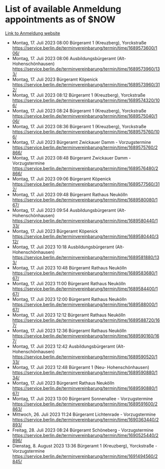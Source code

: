 # List of available Anmeldung appointments as of $NOW
[Link to Anmeldung website](https://service.berlin.de/terminvereinbarung/termin/tag.php?termin=1&anliegen[]=120686&dienstleisterlist=122210,122217,327316,122219,327312,122227,327314,122231,327346,122243,327348,122254,122252,329742,122260,329745,122262,329748,122271,327278,122273,327274,122277,327276,330436,122280,327294,122282,327290,122284,327292,122291,327270,122285,327266,122286,327264,122296,327268,150230,329760,122297,327286,122294,327284,122312,329763,122314,329775,122304,327330,122311,327334,122309,327332,317869,122281,327352,122279,329772,122283,122276,327324,122274,327326,122267,329766,122246,327318,122251,327320,122257,327322,122208,327298,122226,327300&herkunft=http%3A%2F%2Fservice.berlin.de%2Fdienstleistung%2F120686%2F)
- Montag, 17. Juli 2023 08:00 Bürgeramt 1 (Kreuzberg), Yorckstraße https://service.berlin.de/terminvereinbarung/termin/time/1689573600/106/
- Montag, 17. Juli 2023 08:06 Ausbildungsbürgeramt (Alt- Hohenschönhausen) https://service.berlin.de/terminvereinbarung/termin/time/1689573960/133/
- Montag, 17. Juli 2023  Bürgeramt Köpenick https://service.berlin.de/terminvereinbarung/termin/time/1689573960/312/
- Montag, 17. Juli 2023 08:12 Bürgeramt 1 (Kreuzberg), Yorckstraße https://service.berlin.de/terminvereinbarung/termin/time/1689574320/106/
- Montag, 17. Juli 2023 08:24 Bürgeramt 1 (Kreuzberg), Yorckstraße https://service.berlin.de/terminvereinbarung/termin/time/1689575040/106/
- Montag, 17. Juli 2023 08:36 Bürgeramt 1 (Kreuzberg), Yorckstraße https://service.berlin.de/terminvereinbarung/termin/time/1689575760/106/
- Montag, 17. Juli 2023  Bürgeramt Zwickauer Damm - Vorzugstermine https://service.berlin.de/terminvereinbarung/termin/time/1689575760/2866/
- Montag, 17. Juli 2023 08:48 Bürgeramt Zwickauer Damm - Vorzugstermine https://service.berlin.de/terminvereinbarung/termin/time/1689576480/2866/
- Montag, 17. Juli 2023 09:06 Bürgeramt Köpenick https://service.berlin.de/terminvereinbarung/termin/time/1689577560/312/
- Montag, 17. Juli 2023 09:48 Bürgeramt Rathaus Neukölln https://service.berlin.de/terminvereinbarung/termin/time/1689580080/167/
- Montag, 17. Juli 2023 09:54 Ausbildungsbürgeramt (Alt- Hohenschönhausen) https://service.berlin.de/terminvereinbarung/termin/time/1689580440/133/
- Montag, 17. Juli 2023  Bürgeramt Köpenick https://service.berlin.de/terminvereinbarung/termin/time/1689580440/312/
- Montag, 17. Juli 2023 10:18 Ausbildungsbürgeramt (Alt- Hohenschönhausen) https://service.berlin.de/terminvereinbarung/termin/time/1689581880/133/
- Montag, 17. Juli 2023 10:48 Bürgeramt Rathaus Neukölln https://service.berlin.de/terminvereinbarung/termin/time/1689583680/167/
- Montag, 17. Juli 2023 11:00 Bürgeramt Rathaus Neukölln https://service.berlin.de/terminvereinbarung/termin/time/1689584400/167/
- Montag, 17. Juli 2023 12:00 Bürgeramt Rathaus Neukölln https://service.berlin.de/terminvereinbarung/termin/time/1689588000/167/
- Montag, 17. Juli 2023 12:12 Bürgeramt Rathaus Neukölln https://service.berlin.de/terminvereinbarung/termin/time/1689588720/167/
- Montag, 17. Juli 2023 12:36 Bürgeramt Rathaus Neukölln https://service.berlin.de/terminvereinbarung/termin/time/1689590160/167/
- Montag, 17. Juli 2023 12:42 Ausbildungsbürgeramt (Alt- Hohenschönhausen) https://service.berlin.de/terminvereinbarung/termin/time/1689590520/133/
- Montag, 17. Juli 2023 12:48 Bürgeramt 1 (Neu- Hohenschönhausen) https://service.berlin.de/terminvereinbarung/termin/time/1689590880/134/
- Montag, 17. Juli 2023  Bürgeramt Rathaus Neukölln https://service.berlin.de/terminvereinbarung/termin/time/1689590880/167/
- Montag, 17. Juli 2023 13:00 Bürgeramt Sonnenallee - Vorzugstermine https://service.berlin.de/terminvereinbarung/termin/time/1689591600/2863/
- Mittwoch, 26. Juli 2023 11:24 Bürgeramt Lichtenrade - Vorzugstermine https://service.berlin.de/terminvereinbarung/termin/time/1690363440/2893/
- Freitag, 28. Juli 2023 08:24 Bürgeramt Schöneberg - Vorzugstermine https://service.berlin.de/terminvereinbarung/termin/time/1690525440/2896/
- Dienstag, 8. August 2023 13:36 Bürgeramt 1 (Kreuzberg), Yorckstraße - Vorzugstermine https://service.berlin.de/terminvereinbarung/termin/time/1691494560/2845/
